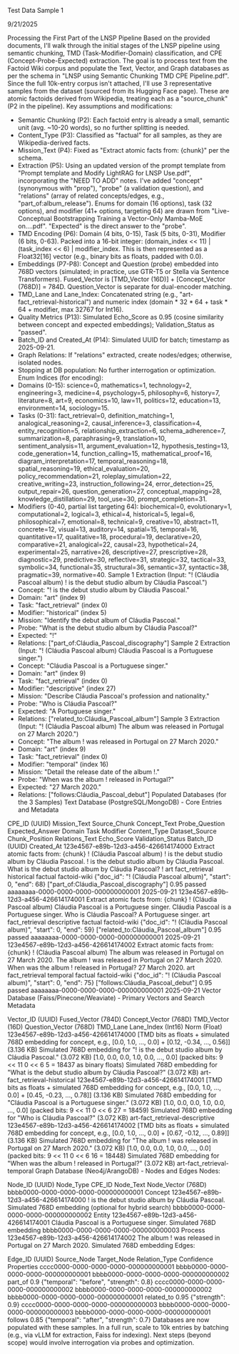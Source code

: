 Test Data Sample 1

9/21/2025

Processing the First Part of the LNSP Pipeline
Based on the provided documents, I'll walk through the initial stages of the LNSP pipeline using semantic chunking, TMD (Task-Modifier-Domain) classification, and CPE (Concept-Probe-Expected) extraction. The goal is to process text from the Factoid Wiki corpus and populate the Text, Vector, and Graph databases as per the schema in "LNSP using Semantic Chunking TMD CPE Pipeline.pdf". Since the full 10k-entry corpus isn't attached, I'll use 3 representative samples from the dataset (sourced from its Hugging Face page). These are atomic factoids derived from Wikipedia, treating each as a "source_chunk" (P2 in the pipeline).
Key assumptions and modifications:
* Semantic Chunking (P2): Each factoid entry is already a small, semantic unit (avg. ~10-20 words), so no further splitting is needed.
* Content_Type (P3): Classified as "factual" for all samples, as they are Wikipedia-derived facts.
* Mission_Text (P4): Fixed as "Extract atomic facts from: {chunk}" per the schema.
* Extraction (P5): Using an updated version of the prompt template from "Prompt template and Modify LightRAG for LNSP Use.pdf", incorporating the "NEED TO ADD" notes. I've added "concept" (synonymous with "prop"), "probe" (a validation question), and "relations" (array of related concepts/edges, e.g., "part_of:album_release"). Enums for domain (16 options), task (32 options), and modifier (41+ options, targeting 64) are drawn from "Live-Conceptual Bootstrapping Training a Vector-Only Mamba-MoE on….pdf". "Expected" is the direct answer to the "probe".
* TMD Encoding (P6): Domain (4 bits, 0-15), Task (5 bits, 0-31), Modifier (6 bits, 0-63). Packed into a 16-bit integer: (domain_index << 11) | (task_index << 6) | modifier_index. This is then represented as a Float32[16] vector (e.g., binary bits as floats, padded with 0.0).
* Embeddings (P7-P8): Concept and Question (probe) embedded into 768D vectors (simulated; in practice, use GTR-T5 or Stella via Sentence Transformers). Fused_Vector is [TMD_Vector (16D)] + [Concept_Vector (768D)] = 784D. Question_Vector is separate for dual-encoder matching.
* TMD_Lane and Lane_Index: Concatenated string (e.g., "art-fact_retrieval-historical") and numeric index (domain * 32 * 64 + task * 64 + modifier, max 32767 for Int16).
* Quality Metrics (P13): Simulated Echo_Score as 0.95 (cosine similarity between concept and expected embeddings); Validation_Status as "passed".
* Batch_ID and Created_At (P14): Simulated UUID for batch; timestamp as 2025-09-21.
* Graph Relations: If "relations" extracted, create nodes/edges; otherwise, isolated nodes.
* Stopping at DB population: No further interrogation or optimization.
Enum Indices (for encoding):
* Domains (0-15): science=0, mathematics=1, technology=2, engineering=3, medicine=4, psychology=5, philosophy=6, history=7, literature=8, art=9, economics=10, law=11, politics=12, education=13, environment=14, sociology=15.
* Tasks (0-31): fact_retrieval=0, definition_matching=1, analogical_reasoning=2, causal_inference=3, classification=4, entity_recognition=5, relationship_extraction=6, schema_adherence=7, summarization=8, paraphrasing=9, translation=10, sentiment_analysis=11, argument_evaluation=12, hypothesis_testing=13, code_generation=14, function_calling=15, mathematical_proof=16, diagram_interpretation=17, temporal_reasoning=18, spatial_reasoning=19, ethical_evaluation=20, policy_recommendation=21, roleplay_simulation=22, creative_writing=23, instruction_following=24, error_detection=25, output_repair=26, question_generation=27, conceptual_mapping=28, knowledge_distillation=29, tool_use=30, prompt_completion=31.
* Modifiers (0-40, partial list targeting 64): biochemical=0, evolutionary=1, computational=2, logical=3, ethical=4, historical=5, legal=6, philosophical=7, emotional=8, technical=9, creative=10, abstract=11, concrete=12, visual=13, auditory=14, spatial=15, temporal=16, quantitative=17, qualitative=18, procedural=19, declarative=20, comparative=21, analogical=22, causal=23, hypothetical=24, experimental=25, narrative=26, descriptive=27, prescriptive=28, diagnostic=29, predictive=30, reflective=31, strategic=32, tactical=33, symbolic=34, functional=35, structural=36, semantic=37, syntactic=38, pragmatic=39, normative=40.
Sample 1 Extraction (Input: "! (Cláudia Pascoal album) ! is the debut studio album by Cláudia Pascoal.")
* Concept: "! is the debut studio album by Cláudia Pascoal."
* Domain: "art" (index 9)
* Task: "fact_retrieval" (index 0)
* Modifier: "historical" (index 5)
* Mission: "Identify the debut album of Cláudia Pascoal."
* Probe: "What is the debut studio album by Cláudia Pascoal?"
* Expected: "!"
* Relations: ["part_of:Cláudia_Pascoal_discography"]
Sample 2 Extraction (Input: "! (Cláudia Pascoal album) Cláudia Pascoal is a Portuguese singer.")
* Concept: "Cláudia Pascoal is a Portuguese singer."
* Domain: "art" (index 9)
* Task: "fact_retrieval" (index 0)
* Modifier: "descriptive" (index 27)
* Mission: "Describe Cláudia Pascoal's profession and nationality."
* Probe: "Who is Cláudia Pascoal?"
* Expected: "A Portuguese singer."
* Relations: ["related_to:Cláudia_Pascoal_album"]
Sample 3 Extraction (Input: "! (Cláudia Pascoal album) The album was released in Portugal on 27 March 2020.")
* Concept: "The album ! was released in Portugal on 27 March 2020."
* Domain: "art" (index 9)
* Task: "fact_retrieval" (index 0)
* Modifier: "temporal" (index 16)
* Mission: "Detail the release date of the album !."
* Probe: "When was the album ! released in Portugal?"
* Expected: "27 March 2020."
* Relations: ["follows:Cláudia_Pascoal_debut"]
Populated Databases (for the 3 Samples)
Text Database (PostgreSQL/MongoDB) - Core Entries and Metadata

CPE_ID (UUID)	Mission_Text	Source_Chunk	Concept_Text	Probe_Question	Expected_Answer	Domain	Task	Modifier	Content_Type	Dataset_Source	Chunk_Position	Relations_Text	Echo_Score	Validation_Status	Batch_ID (UUID)	Created_At
123e4567-e89b-12d3-a456-426614174000	Extract atomic facts from: {chunk}	! (Cláudia Pascoal album) ! is the debut studio album by Cláudia Pascoal.	! is the debut studio album by Cláudia Pascoal.	What is the debut studio album by Cláudia Pascoal?	!	art	fact_retrieval	historical	factual	factoid-wiki	{"doc_id": "! (Cláudia Pascoal album)", "start": 0, "end": 68}	["part_of:Cláudia_Pascoal_discography"]	0.95	passed	aaaaaaaa-0000-0000-0000-000000000001	2025-09-21
123e4567-e89b-12d3-a456-426614174001	Extract atomic facts from: {chunk}	! (Cláudia Pascoal album) Cláudia Pascoal is a Portuguese singer.	Cláudia Pascoal is a Portuguese singer.	Who is Cláudia Pascoal?	A Portuguese singer.	art	fact_retrieval	descriptive	factual	factoid-wiki	{"doc_id": "! (Cláudia Pascoal album)", "start": 0, "end": 59}	["related_to:Cláudia_Pascoal_album"]	0.95	passed	aaaaaaaa-0000-0000-0000-000000000001	2025-09-21
123e4567-e89b-12d3-a456-426614174002	Extract atomic facts from: {chunk}	! (Cláudia Pascoal album) The album was released in Portugal on 27 March 2020.	The album ! was released in Portugal on 27 March 2020.	When was the album ! released in Portugal?	27 March 2020.	art	fact_retrieval	temporal	factual	factoid-wiki	{"doc_id": "! (Cláudia Pascoal album)", "start": 0, "end": 75}	["follows:Cláudia_Pascoal_debut"]	0.95	passed	aaaaaaaa-0000-0000-0000-000000000001	2025-09-21
Vector Database (Faiss/Pinecone/Weaviate) - Primary Vectors and Search Metadata

Vector_ID (UUID)	Fused_Vector (784D)	Concept_Vector (768D)	TMD_Vector (16D)	Question_Vector (768D)	TMD_Lane	Lane_Index (Int16)	Norm (Float)
123e4567-e89b-12d3-a456-426614174000	[TMD bits as floats + simulated 768D embedding for concept, e.g., [0.0, 1.0, ..., 0.0] + [0.12, -0.34, ..., 0.56]] (3.136 KB)	Simulated 768D embedding for "! is the debut studio album by Cláudia Pascoal." (3.072 KB)	[1.0, 0.0, 0.0, 1.0, 0.0, ..., 0.0] (packed bits: 9 << 11	0 << 6	5 = 18437 as binary floats)	Simulated 768D embedding for "What is the debut studio album by Cláudia Pascoal?" (3.072 KB)	art-fact_retrieval-historical
123e4567-e89b-12d3-a456-426614174001	[TMD bits as floats + simulated 768D embedding for concept, e.g., [0.0, 1.0, ..., 0.0] + [0.45, -0.23, ..., 0.78]] (3.136 KB)	Simulated 768D embedding for "Cláudia Pascoal is a Portuguese singer." (3.072 KB)	[1.0, 0.0, 0.0, 1.0, 0.0, ..., 0.0] (packed bits: 9 << 11	0 << 6	27 = 18459)	Simulated 768D embedding for "Who is Cláudia Pascoal?" (3.072 KB)	art-fact_retrieval-descriptive
123e4567-e89b-12d3-a456-426614174002	[TMD bits as floats + simulated 768D embedding for concept, e.g., [0.0, 1.0, ..., 0.0] + [0.67, -0.12, ..., 0.89]] (3.136 KB)	Simulated 768D embedding for "The album ! was released in Portugal on 27 March 2020." (3.072 KB)	[1.0, 0.0, 0.0, 1.0, 0.0, ..., 0.0] (packed bits: 9 << 11	0 << 6	16 = 18448)	Simulated 768D embedding for "When was the album ! released in Portugal?" (3.072 KB)	art-fact_retrieval-temporal
Graph Database (Neo4j/ArangoDB) - Nodes and Edges
Nodes:

Node_ID (UUID)	Node_Type	CPE_ID	Node_Text	Node_Vector (768D)
bbbb0000-0000-0000-0000-000000000001	Concept	123e4567-e89b-12d3-a456-426614174000	! is the debut studio album by Cláudia Pascoal.	Simulated 768D embedding (optional for hybrid search)
bbbb0000-0000-0000-0000-000000000002	Entity	123e4567-e89b-12d3-a456-426614174001	Cláudia Pascoal is a Portuguese singer.	Simulated 768D embedding
bbbb0000-0000-0000-0000-000000000003	Process	123e4567-e89b-12d3-a456-426614174002	The album ! was released in Portugal on 27 March 2020.	Simulated 768D embedding
Edges:

Edge_ID (UUID)	Source_Node	Target_Node	Relation_Type	Confidence	Properties
cccc0000-0000-0000-0000-000000000001	bbbb0000-0000-0000-0000-000000000001	bbbb0000-0000-0000-0000-000000000002	part_of	0.9	{"temporal": "before", "strength": 0.8}
cccc0000-0000-0000-0000-000000000002	bbbb0000-0000-0000-0000-000000000002	bbbb0000-0000-0000-0000-000000000001	related_to	0.95	{"strength": 0.9}
cccc0000-0000-0000-0000-000000000003	bbbb0000-0000-0000-0000-000000000003	bbbb0000-0000-0000-0000-000000000001	follows	0.85	{"temporal": "after", "strength": 0.7}
Databases are now populated with these samples. In a full run, scale to 10k entries by batching (e.g., via vLLM for extraction, Faiss for indexing). Next steps (beyond scope) would involve interrogation via probes and optimization.
